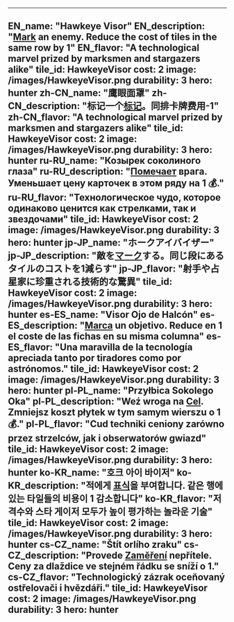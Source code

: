 ---

EN_name: "Hawkeye Visor"
EN_description: "<u>Mark</u> an enemy. Reduce the cost of tiles in the same row by 1"
EN_flavor: "A technological marvel prized by marksmen and stargazers alike"
tile_id: HawkeyeVisor
cost: 2
image: /images/HawkeyeVisor.png
durability: 3
hero: hunter
zh-CN_name: "鹰眼面罩"
zh-CN_description: "标记一个<u>标记</u>。同排卡牌费用-1"
zh-CN_flavor: "A technological marvel prized by marksmen and stargazers alike"
tile_id: HawkeyeVisor
cost: 2
image: /images/HawkeyeVisor.png
durability: 3
hero: hunter
ru-RU_name: "Козырек соколиного глаза"
ru-RU_description: "<u>Помечает</u> врага. Уменьшает цену карточек в этом ряду на 1 💰."
ru-RU_flavor: "Технологическое чудо, которое одинаково ценится как стрелками, так и звездочами"
tile_id: HawkeyeVisor
cost: 2
image: /images/HawkeyeVisor.png
durability: 3
hero: hunter
jp-JP_name: "ホークアイバイザー"
jp-JP_description: "敵を<u>マーク</u>する。同じ段にあるタイルのコストを1減らす"
jp-JP_flavor: "射手や占星家に珍重される技術的な驚異"
tile_id: HawkeyeVisor
cost: 2
image: /images/HawkeyeVisor.png
durability: 3
hero: hunter
es-ES_name: "Visor Ojo de Halcón"
es-ES_description: "<u>Marca</u> un objetivo. Reduce en 1 el coste de las fichas en su misma columna"
es-ES_flavor: "Una maravilla de la tecnología apreciada tanto por tiradores como por astrónomos."
tile_id: HawkeyeVisor
cost: 2
image: /images/HawkeyeVisor.png
durability: 3
hero: hunter
pl-PL_name: "Przyłbica Sokolego Oka"
pl-PL_description: "Weź wroga na <u>Cel</u>. Zmniejsz koszt płytek w tym samym wierszu o 1 💰."
pl-PL_flavor: "Cud techniki ceniony zarówno przez strzelców, jak i obserwatorów gwiazd"
tile_id: HawkeyeVisor
cost: 2
image: /images/HawkeyeVisor.png
durability: 3
hero: hunter
ko-KR_name: "호크 아이 바이저"
ko-KR_description: "적에게 <u>표식</u>을 부여합니다. 같은 행에 있는 타일들의 비용이 1 감소합니다"
ko-KR_flavor: "저격수와 스타 게이저 모두가 높이 평가하는 놀라운 기술"
tile_id: HawkeyeVisor
cost: 2
image: /images/HawkeyeVisor.png
durability: 3
hero: hunter
cs-CZ_name: "Štít orlího zraku"
cs-CZ_description: "Provede <u>Zaměření</u> nepřítele. Ceny za dlaždice ve stejném řádku se sníží o 1."
cs-CZ_flavor: "Technologický zázrak oceňovaný ostřelovači i hvězdáři."
tile_id: HawkeyeVisor
cost: 2
image: /images/HawkeyeVisor.png
durability: 3
hero: hunter
---